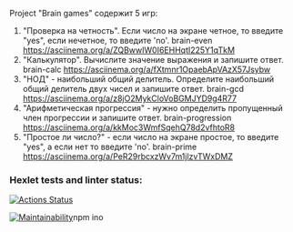 Project "Brain games" содержит 5 игр:
1. "Проверка на четность". Если число на экране четное, то введите "yes", если нечетное, то введите 'no'.
brain-even
https://asciinema.org/a/ZQBwwIW0I6EHHqtI225Y1qTkM
2. "Калькулятор". Вычислите значение выражения и запишите ответ.
brain-calc
https://asciinema.org/a/fXtmnr1OpaebApVAzX57Jsybw
3. "НОД" - наибольший общий делитель. Определите наибольший общий делитель двух чисел и запишите ответ.
brain-gcd 
https://asciinema.org/a/z8jO2MykCloVoBGMJYD9g4R77
4. "Арифметическая прогрессия" - нужно определить пропущенный член прогрессии и запишите ответ.
brain-progression
https://asciinema.org/a/kkMoc3WmfSqehQ78d2vfhtoR8
5. "Простое ли число?" - если число на экране простое, то введите "yes", а если нет то введите 'no'.
brain-prime
https://asciinema.org/a/PeR29rbcxzWv7m1jlzvTWxDMZ


### Hexlet tests and linter status:
[![Actions Status](https://github.com/eezhik/frontend-project-44/workflows/hexlet-check/badge.svg)](https://github.com/eezhik/frontend-project-44/actions)

[![Maintainability](https://api.codeclimate.com/v1/badges/eaba502a13ff59bedfdf/maintainability)](https://codeclimate.com/github/eezhik/frontend-project-44/maintainability)npm ino

